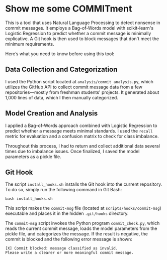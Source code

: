 # Show me some COMMITment

This is a tool that uses Natural Language Processing to detect nonsense in commit messages. It employs a Bag-of-Words model with scikit-learn's Logistic Regression to predict whether a commit message is minimally explicative. A Git hook is then used to block messages that don't meet the minimum requirements.

Here’s what you need to know before using this tool:

## Data Collection and Categorization

I used the Python script located at `analysis/commit_analysis.py`, which utilizes the GitHub API to collect commit message data from a few repositories—mostly from freshman students' projects. It generated about 1,000 lines of data, which I then manually categorized.

## Model Creation and Analysis

I applied a Bag-of-Words approach combined with Logistic Regression to predict whether a message meets minimal standards. I used the `recall` metric for evaluation and a confusion matrix to check for class imbalance.

Throughout this process, I had to return and collect additional data several times due to imbalance issues. Once finalized, I saved the model parameters as a pickle file.

## Git Hook

The script `install_hooks.sh` installs the Git hook into the current repository. To do so, simply run the following command in Git Bash:

```
bash install_hooks.sh
```

This script makes the `commit-msg` file (located at `scripts/hooks/commit-msg`) executable and places it in the hidden `.git/hooks` directory.

The `commit-msg` script invokes the Python program `commit_check.py`, which reads the current commit message, loads the model parameters from the pickle file, and categorizes the message. If the result is negative, the commit is blocked and the following error message is shown:

```
[X] Commit blocked: message classified as invalid.
Please write a clearer or more meaningful commit message.
```